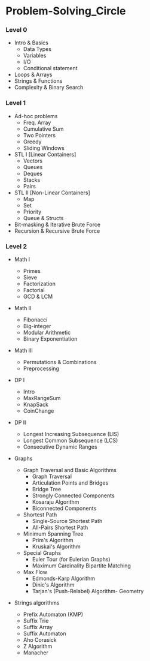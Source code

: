 # Problem-Solving_Circle

### Level 0
- Intro & Basics 
    - Data Types
    - Variables
    - I/O
    - Conditional statement
- Loops & Arrays 
- Strings & Functions 
- Complexity & Binary Search

### Level 1
- Ad-hoc problems 
  - Freq. Array
  - Cumulative Sum
  - Two Pointers
  - Greedy
  - Sliding Windows
- STL I [Linear Containers]
  - Vectors
  - Queues
  - Deques
  - Stacks
  - Pairs
- STL II [Non-Linear Containers] 
  - Map 
  - Set 
  - Priority 
  - Queue & Structs
- Bit-masking & Iterative Brute Force
- Recursion & Recursive Brute Force

### Level 2
- Math I 
    - Primes
    - Sieve
    - Factorization
    - Factorial
    - GCD & LCM
- Math II 
    - Fibonacci
    - Big-integer
    - Modular Arithmetic
    - Binary Exponentiation
- Math III 
    - Permutations & Combinations
    - Preprocessing
- DP I 
    - Intro
    - MaxRangeSum
    - KnapSack
    - CoinChange
- DP II 
    - Longest Increasing Subsequence (LIS)
    - Longest Common Subsequence (LCS)
    - Consecutive Dynamic Ranges
    
- Graphs  
    - Graph Traversal and Basic Algorithms
        + Graph Traversal
        + Articulation Points and Bridges
        + Bridge Tree
        + Strongly Connected Components
        + Kosaraju Algorithm
        + Biconnected Components
    - Shortest Path
        + Single-Source Shortest Path
        + All-Pairs Shortest Path
    - Minimum Spanning Tree
        + Prim's Algorithm
        + Kruskal's Algorithm
    - Special Graphs
        + Euler Tour (for Eulerian Graphs)
        + Maximum Cardinality Bipartite Matching
    - Max Flow
        + Edmonds-Karp Algorithm
        + Dinic's Algorithm
        + Tarjan's (Push-Relabel) Algorithm- Geometry 
- Strings algorithms 
    - Prefix Automaton (KMP)
    - Suffix Trie
    - Suffix Array
    - Suffix Automaton
    - Aho Corasick
    - Z Algorithm
    - Manacher
